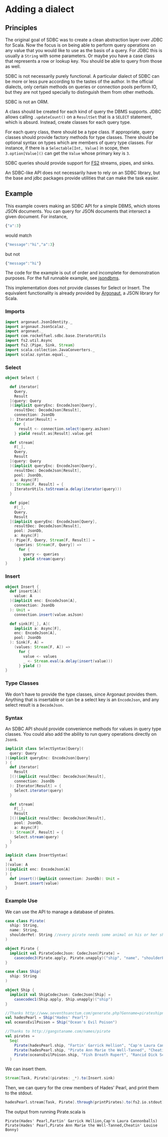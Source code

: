 # Adding a dialect

## Principles

The original goal of SDBC was to create a clean abstraction layer over JDBC for Scala. Now the focus is on being able to perform query operations on any value that you would like to use as the basis of a query. For JDBC this is usually a `String` with some parameters. Or maybe you have a case class that represents a row or lookup key. You should be able to query from those as well.

SDBC is not necessarily purely functional. A particular dialect of SDBC can be more or less pure according to the tastes of the author. In the official dialects, only certain methods on queries or connection pools perform IO, but they are not typed specially to distinguish them from other methods.

SDBC is not an ORM.

A class should be created for each kind of query the DBMS supports. JDBC allows calling `.updateCount()` on a `ResultSet` that is a `SELECT` statement, which is absurd. Instead, create classes for each query type.

For each query class, there should be a type class. If appropriate, query classes should provide factory methods for type classes. There should be optional syntax on types which are members of query type classes. For instance, if there is a `Selectable[Int, Value]` in scope, then `3.option[Value]()` can get the `Value` whose primary key is `3`.

SDBC queries should provide support for [FS2](https://github.com/functional-streams-for-scala/fs2) streams, pipes, and sinks.

An SDBC-like API does not necessarily have to rely on an SDBC library, but the base and jdbc packages provide utilities that can make the task easier.

## Example

This example covers making an SDBC API for a simple DBMS, which stores JSON documents. You can query for JSON documents that intersect a given document. For instance,

```javascript
{"a":3}
```

would match

```javascript
{"message":"hi","a":3}
```

but not

```javascript
{"message":"hi"}
```

The code for the example is out of order and incomplete for demonstration purposes. For the full runnable example, see [jsondbms](/examples/src/main/scala/com/example/jsondbms/).

This implementation does not provide classes for Select or Insert. The equivalent functionality is already provided by [Argonaut](http://argonaut.io/), a JSON library for Scala.

### Imports

```scala
import argonaut.JsonIdentity._
import argonaut.JsonScalaz._
import argonaut._
import com.rocketfuel.sdbc.base.IteratorUtils
import fs2.util.Async
import fs2.{Pipe, Sink, Stream}
import scala.collection.JavaConverters._
import scalaz.syntax.equal._
```

### Select

```scala
object Select {

  def iterator[
    Query,
    Result
  ](query: Query
  )(implicit queryEnc: EncodeJson[Query],
    resultDec: DecodeJson[Result],
    connection: JsonDb
  ): Iterator[Result] =
    for {
      result <- connection.select(query.asJson)
    } yield result.as[Result].value.get

  def stream[
    F[_],
    Query,
    Result
  ](query: Query
  )(implicit queryEnc: EncodeJson[Query],
    resultDec: DecodeJson[Result],
    pool: JsonDb,
    a: Async[F]
  ): Stream[F, Result] = {
    IteratorUtils.toStream(a.delay(iterator(query)))
  }

  def pipe[
    F[_],
    Query,
    Result
  ](implicit queryEnc: EncodeJson[Query],
    resultDec: DecodeJson[Result],
    pool: JsonDb,
    a: Async[F]
  ): Pipe[F, Query, Stream[F, Result]] =
    (queries: Stream[F, Query]) =>
      for {
        query <- queries
      } yield stream(query)
}
```

### Insert

```scala
object Insert {
  def insert[A](
    value: A
  )(implicit enc: EncodeJson[A],
    connection: JsonDb
  ): Unit =
    connection.insert(value.asJson)

  def sink[F[_], A](
    implicit a: Async[F],
    enc: EncodeJson[A],
    pool: JsonDb
  ): Sink[F, A] =
    (values: Stream[F, A]) =>
      for {
        value <- values
        _ <- Stream.eval(a.delay(insert(value)))
      } yield ()
}
```

### Type Classes

We don't have to provide the type classes, since Argonaut provides them. Anything that is insertable or can be a select key is an `EncodeJson`, and any select result is a `DecodeJson`.

### Syntax

An SDBC API should provide convenience methods for values in query type classes. You could also add the ability to run query operations directly on `Json`s.

```scala
implicit class SelectSyntax[Query](
  query: Query
)(implicit queryEnc: EncodeJson[Query]
) {
  def iterator[
    Result
  ]()(implicit resultDec: DecodeJson[Result],
    connection: JsonDb
  ): Iterator[Result] = {
    Select.iterator(query)
  }

  def stream[
    F[_],
    Result
  ]()(implicit resultDec: DecodeJson[Result],
    pool: JsonDb,
    a: Async[F]
  ): Stream[F, Result] = {
    Select.stream(query)
  }
}

implicit class InsertSyntax[
  A
](value: A
)(implicit enc: EncodeJson[A]
) {
  def insert()(implicit connection: JsonDb): Unit =
    Insert.insert(value)
}
```

### Example Use

We can use the API to manage a database of pirates.

```scala
case class Pirate(
  ship: String,
  name: String,
  shoulderPet: String //every pirate needs some animal on his or her shoulder
)

object Pirate {
  implicit val PirateCodecJson: CodecJson[Pirate] =
    casecodec3(Pirate.apply, Pirate.unapply)("ship", "name", "shoulderPet")
}

case class Ship(
  ship: String
)

object Ship {
  implicit val ShipCodecJson: CodecJson[Ship] =
    casecodec1(Ship.apply, Ship.unapply)("ship")
}

//Thanks http://www.seventhsanctum.com/generate.php?Genname=pirateshipnamer
val hadesPearl = Ship("Hades' Pearl")
val oceansEvilPoison = Ship("Ocean's Evil Poison")

//Thanks to http://gangstaname.com/names/pirate
val pirates =
  Seq(
    Pirate(hadesPearl.ship, "Fartin' Garrick Hellion", "Cap'n Laura Cannonballs"),
    Pirate(hadesPearl.ship, "Pirate Ann Marie the Well-Tanned", "Cheatin' Louise Bonny"),
    Pirate(oceansEvilPoison.ship, "Fish Breath Rupert", "Rancid Dick Scabb")
  )
```

We can insert them.

```scala
Stream[Task, Pirate](pirates: _*).to(Insert.sink)
```

Then, we can query for the crew members of Hades' Pearl, and print them to the stdout.

```scala
hadesPearl.stream[Task, Pirate].through(printPirates).to(fs2.io.stdout)
```

The output from running Pirate.scala is
```
Pirate(Hades' Pearl,Fartin' Garrick Hellion,Cap'n Laura Cannonballs)
Pirate(Hades' Pearl,Pirate Ann Marie the Well-Tanned,Cheatin' Louise Bonny)
```
